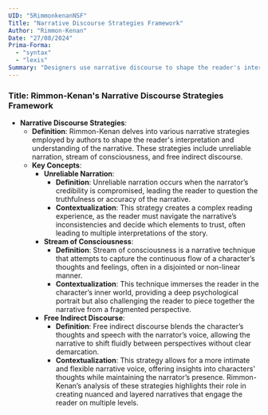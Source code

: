 ```yaml
---
UID: "5RimmonkenanNSF"
Title: "Narrative Discourse Strategies Framework"
Author: "Rimmon-Kenan"
Date: "27/08/2024"
Prima-Forma:
  - "syntax"
  - "lexis"
Summary: "Designers use narrative discourse to shape the reader's interpretation and understanding of narrative: unreliable narration, stream of consciousness, and free indirect discourse."
---
```


### Title: **Rimmon-Kenan's Narrative Discourse Strategies Framework**

- **Narrative Discourse Strategies**:
  - **Definition**: Rimmon-Kenan delves into various narrative strategies employed by authors to shape the reader's interpretation and understanding of the narrative. These strategies include unreliable narration, stream of consciousness, and free indirect discourse.
  - **Key Concepts**:
    - **Unreliable Narration**:
      - **Definition**: Unreliable narration occurs when the narrator’s credibility is compromised, leading the reader to question the truthfulness or accuracy of the narrative.
      - **Contextualization**: This strategy creates a complex reading experience, as the reader must navigate the narrative’s inconsistencies and decide which elements to trust, often leading to multiple interpretations of the story.
    - **Stream of Consciousness**:
      - **Definition**: Stream of consciousness is a narrative technique that attempts to capture the continuous flow of a character’s thoughts and feelings, often in a disjointed or non-linear manner.
      - **Contextualization**: This technique immerses the reader in the character’s inner world, providing a deep psychological portrait but also challenging the reader to piece together the narrative from a fragmented perspective.
    - **Free Indirect Discourse**:
      - **Definition**: Free indirect discourse blends the character’s thoughts and speech with the narrator’s voice, allowing the narrative to shift fluidly between perspectives without clear demarcation.
      - **Contextualization**: This strategy allows for a more intimate and flexible narrative voice, offering insights into characters' thoughts while maintaining the narrator’s presence. Rimmon-Kenan’s analysis of these strategies highlights their role in creating nuanced and layered narratives that engage the reader on multiple levels.